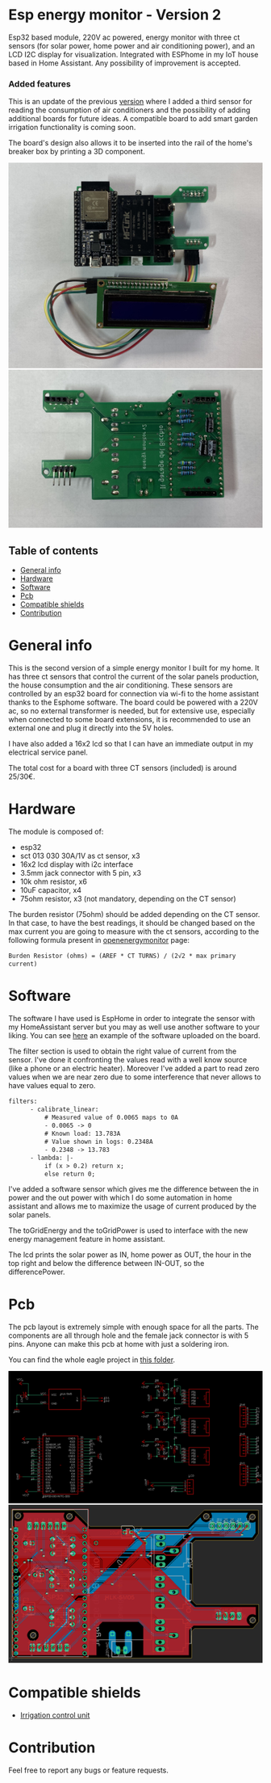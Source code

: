 # Esp energy monitor - Version 2
Esp32 based module, 220V ac powered, energy monitor with three ct sensors (for solar power, home power and air conditioning power), and an LCD I2C display for visualization. Integrated with ESPhome in my IoT house based in Home Assistant.
Any possibility of improvement is accepted.

### Added features
This is an update of the previous [version](https://github.com/zioCristia/esp-energy-monitor-v1) where I added a third sensor for reading the consumption of air conditioners and the possibility of adding additional boards for future ideas. A compatible board to add smart garden irrigation functionality is coming soon.

The board's design also allows it to be inserted into the rail of the home's breaker box by printing a 3D component.

![alt text](/images/finalPcbTop.jpg)
![alt text](/images/finalPcbBot.jpg)

## Table of contents
* [General info](#general-info)
* [Hardware](#hardware)
* [Software](#software)
* [Pcb](#pcb)
* [Compatible shields](#compatible-shields)
* [Contribution](#contribution)

# General info
This is the second version of a simple energy monitor I built for my home. It has three ct sensors that control the current of the solar panels production, the house consumption and the air conditioning. These sensors are controlled by an esp32 board for connection via wi-fi to the home assistant thanks to the Esphome software. The board could be powered with a 220V ac, so no external transformer is needed, but for extensive use, especially when connected to some board extensions, it is recommended to use an external one and plug it directly into the 5V holes.

I have also added a 16x2 lcd so that I can have an immediate output in my electrical service panel.

The total cost for a board with three CT sensors (included) is around 25/30€.

# Hardware
The module is composed of:

* esp32
* sct 013 030 30A/1V as ct sensor, x3
* 16x2 lcd display with i2c interface
* 3.5mm jack connector with 5 pin, x3
* 10k ohm resistor, x6
* 10uF capacitor, x4
* 75ohm resistor, x3 (not mandatory, depending on the CT sensor)

The burden resistor (75ohm) should be added depending on the CT sensor. In that case, to have the best readings, it should be changed based on the max current you are going to measure with the ct sensors, according to the following formula present in [openenergymonitor](https://docs.openenergymonitor.org/electricity-monitoring/ct-sensors/interface-with-arduino.html) page:

```
Burden Resistor (ohms) = (AREF * CT TURNS) / (2√2 * max primary current)
```

# Software
The software I have used is EspHome in order to integrate the sensor with my HomeAssistant server but you may as well use another software to your liking.
You can see [here](https://github.com/zioCristia/esp-energy-monitor-v2/blob/main/energy_monitor.yaml.exemple) an example of the software uploaded on the board.

The filter section is used to obtain the right value of current from the sensor. I've done it confronting the values read with a well know source (like a phone or an electric heater).
Moreover I've added a part to read zero values when we are near zero due to some interference that never allows to have values equal to zero.
```
filters:
      - calibrate_linear:
          # Measured value of 0.0065 maps to 0A
          - 0.0065 -> 0
          # Known load: 13.783A
          # Value shown in logs: 0.2348A
          - 0.2348 -> 13.783
      - lambda: |-
          if (x > 0.2) return x;
          else return 0;
```

I've added a software sensor which gives me the difference between the in power and the out power with which I do some automation in home assistant and allows me to maximize the usage of current produced by the solar panels.

The toGridEnergy and the toGridPower is used to interface with the new energy management feature in home assistant.

The lcd prints the solar power as IN, home power as OUT, the hour in the top right and below the difference between IN-OUT, so the differencePower.

# Pcb
The pcb layout is extremely simple with enough space for all the parts. The components are all through hole and the female jack connector is with 5 pins. Anyone can make this pcb at home with just a soldering iron.

You can find the whole eagle project in [this folder](https://github.com/zioCristia/esp-energy-monitor-v2/tree/main/pcb-energy_monitor_v2).

![alt text](/images/circuitSchema.png)
![alt text](/images/pcbLayout.png)

# Compatible shields
* [Irrigation control unit](https://github.com/zioCristia/smart-irrigation-control-unit)
  
# Contribution
Feel free to report any bugs or feature requests.
